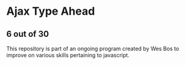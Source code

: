 # Ajax Type Ahead
## 6 out of 30
This repository is part of an ongoing program created by Wes Bos to improve on various skills pertaining to javascript.
